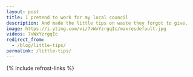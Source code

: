 ```yaml
---
layout: post
title: I pretend to work for my local council
description: And made the little tips on waste they forgot to give.
image: https://i.ytimg.com/vi/7vWxYzrgqIc/maxresdefault.jpg
videos: 7vWxYzrgqIc
redirect_from:
  - /blog/little-tips/
permalink: /little-tips/
---
```


<div class="youtube-player" data-id="{{ page.videos }}" data-thumb="{{ page.image }}"></div>

<div class="youtube-player" data-id="SBF_Ld3rRoc" data-thumb="https://i.ytimg.com/vi/SBF_Ld3rRoc/maxresdefault.jpg"></div>

<div class="youtube-player" data-id="TeaOmZ57UKE" data-thumb="https://i.ytimg.com/vi/TeaOmZ57UKE/maxresdefault.jpg"></div>

<div class="youtube-player" data-id="1re8Y-JoD78" data-thumb="https://i.ytimg.com/vi/1re8Y-JoD78/maxresdefault.jpg"></div>

{% include refrost-links %}
